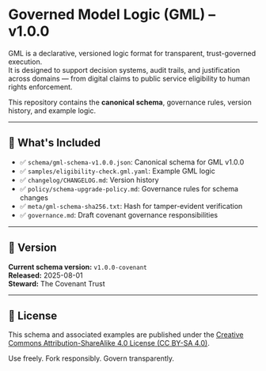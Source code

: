 # Governed Model Logic (GML) – v1.0.0

GML is a declarative, versioned logic format for transparent, trust-governed execution.  
It is designed to support decision systems, audit trails, and justification across domains — from digital claims to public service eligibility to human rights enforcement.

This repository contains the **canonical schema**, governance rules, version history, and example logic.

---

## 📘 What's Included

- ✅ `schema/gml-schema-v1.0.0.json`: Canonical schema for GML v1.0.0
- ✅ `samples/eligibility-check.gml.yaml`: Example GML logic
- ✅ `changelog/CHANGELOG.md`: Version history
- ✅ `policy/schema-upgrade-policy.md`: Governance rules for schema changes
- ✅ `meta/gml-schema-sha256.txt`: Hash for tamper-evident verification
- ✅ `governance.md`: Draft covenant governance responsibilities

---

## 🔖 Version

**Current schema version:** `v1.0.0-covenant`  
**Released:** 2025-08-01  
**Steward:** The Covenant Trust

---

## 📜 License

This schema and associated examples are published under the [Creative Commons Attribution-ShareAlike 4.0 License (CC BY-SA 4.0)](https://creativecommons.org/licenses/by-sa/4.0/).

Use freely. Fork responsibly. Govern transparently.
